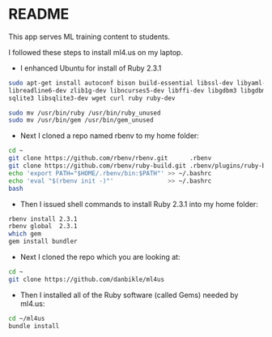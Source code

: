 # README

This app serves ML training content to students.

I followed these steps to install ml4.us on my laptop.

* I enhanced Ubuntu for install of Ruby 2.3.1

```bash
sudo apt-get install autoconf bison build-essential libssl-dev libyaml-dev  \
libreadline6-dev zlib1g-dev libncurses5-dev libffi-dev libgdbm3 libgdbm-dev \
sqlite3 libsqlite3-dev wget curl ruby ruby-dev

sudo mv /usr/bin/ruby /usr/bin/ruby_unused
sudo mv /usr/bin/gem /usr/bin/gem_unused
```

* Next I cloned a repo named rbenv to my home folder:

```bash
cd ~
git clone https://github.com/rbenv/rbenv.git      .rbenv
git clone https://github.com/rbenv/ruby-build.git .rbenv/plugins/ruby-build
echo 'export PATH="$HOME/.rbenv/bin:$PATH"' >> ~/.bashrc
echo 'eval "$(rbenv init -)"'               >> ~/.bashrc
bash
```

* Then I issued shell commands to install Ruby 2.3.1 into my home folder:

```bash
rbenv install 2.3.1
rbenv global  2.3.1
which gem
gem install bundler
```

* Next I cloned the repo which you are looking at:

```bash
cd ~
git clone https://github.com/danbikle/ml4us
```

* Then I installed all of the Ruby software (called Gems) needed by ml4.us:

```bash
cd ~/ml4us
bundle install
```

